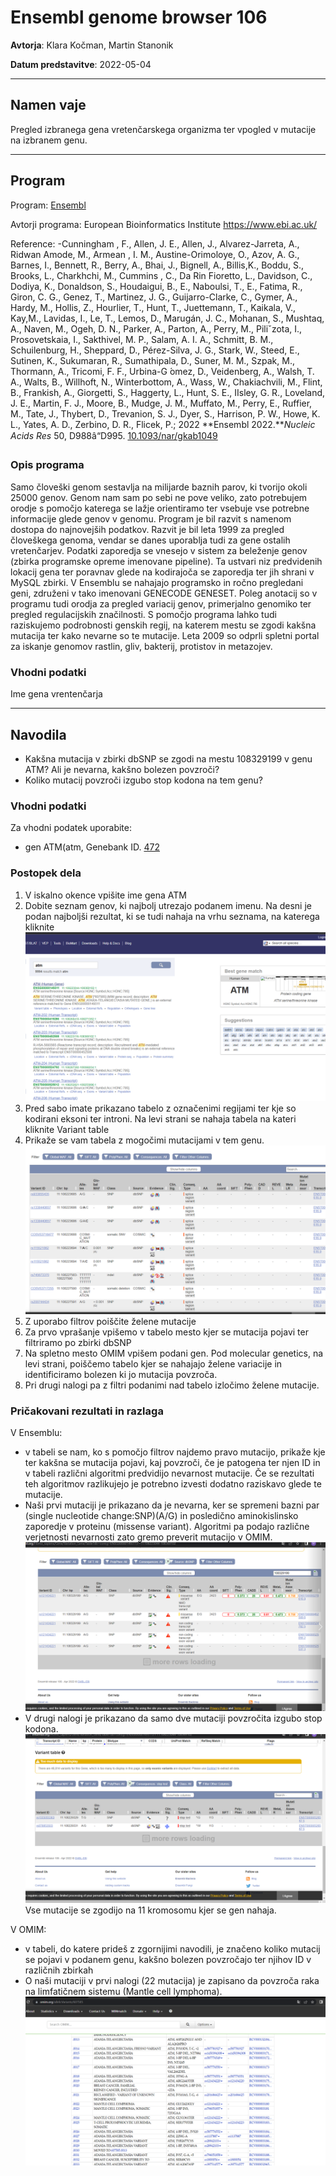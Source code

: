 # Ensembl genome browser 106

**Avtorja**: Klara Kočman, Martin Stanonik

**Datum predstavitve**: 2022-05-04

---
## Namen vaje
Pregled izbranega gena vretenčarskega organizma ter vpogled v mutacije na izbranem genu.

---
## Program

Program: [Ensembl](https://www.ensembl.org/index.html)

Avtorji programa: European Bioinformatics Institute https://www.ebi.ac.uk/ 

Reference:
-Cunningham , F., Allen, J. E., Allen, J., Alvarez-Jarreta, A., Ridwan Amode, M., Armean , I. M., Austine-Orimoloye, O., Azov, A. G., Barnes, I., Bennett, R., Berry, A., Bhai, J., Bignell, A., Billis,K., Boddu, S., Brooks, L., Charkhchi, M., Cummins , C., Da Rin Fioretto, L., Davidson, C., Dodiya, K., Donaldson, S., Houdaigui, B., E., Naboulsi, T., E., Fatima, R., Giron, C. G., Genez, T., Martinez, J. G., Guijarro-Clarke, C., Gymer, A., Hardy, M., Hollis, Z., Hourlier, T., Hunt, T., Juettemann, T., Kaikala, V., Kay,M., Lavidas, I., Le, T., Lemos, D., Marugán, J. C., Mohanan, S., Mushtaq, A., Naven, M., Ogeh, D. N., Parker, A., Parton, A., Perry, M., Piliˇzota, I., Prosovetskaia, I., Sakthivel, M. P., Salam, A. I. A., Schmitt, B. M., Schuilenburg, H., Sheppard, D., Pérez-Silva, J. G., Stark, W., Steed, E., Sutinen, K., Sukumaran, R., Sumathipala, D., Suner, M. M., Szpak, M., Thormann, A., Tricomi, F. F., Urbina-G ́omez, D., Veidenberg, A., Walsh, T. A., Walts, B., Willhoft, N., Winterbottom, A., Wass, W., Chakiachvili, M., Flint, B., Frankish, A., Giorgetti, S., Haggerty, L., Hunt, S. E., IIsley, G. R., Loveland, J. E., Martin, F. J., Moore, B., Mudge, J. M., Muffato, M., Perry, E., Ruffier, M., Tate, J., Thybert, D., Trevanion, S. J., Dyer, S., Harrison, P. W., Howe, K. L., Yates, A. D., Zerbino, D. R., Flicek, P.; 2022 **Ensembl 2022.***Nucleic Acids Res* 50, D988â“D995.
[10.1093/nar/gkab1049](https://doi.org/10.1093/nar/gkab1049)

### Opis programa

Samo človeški genom sestavlja na milijarde baznih parov, ki tvorijo okoli 25000 genov. Genom nam sam po sebi ne pove veliko, zato potrebujem orodje s pomočjo katerega se lažje orientiramo ter vsebuje vse potrebne informacije glede genov v genomu. 
Program je bil razvit s namenom dostopa do najnovejših podatkov. Razvit je bil leta 1999 za pregled človeškega genoma, vendar se danes uporablja tudi za gene ostalih vretenčarjev. Podatki zaporedja se vnesejo v sistem za beleženje genov (zbirka programske opreme imenovane pipeline). Ta ustvari niz predvidenih lokacij gena ter poravnav glede na kodirajoča se zaporedja ter jih shrani v MySQL zbirki. 
V Ensemblu se nahajajo programsko in ročno pregledani geni, združeni v tako imenovani GENECODE GENESET. Poleg anotacij so v programu tudi orodja za pregled variacij genov, primerjalno genomiko ter pregled regulacijskih značilnosti. S pomočjo programa lahko tudi raziskujemo podrobnosti genskih regij, na katerem mestu se zgodi kakšna mutacija ter kako nevarne so te mutacije. 
Leta 2009 so odprli spletni portal za iskanje genomov rastlin, gliv, bakterij, protistov in metazojev.

### Vhodni podatki

Ime gena vrentenčarja

---
## Navodila
- Kakšna mutacija v zbirki dbSNP se zgodi na mestu 108329199 v genu ATM? Ali je nevarna, kakšno bolezen povzroči?
- Koliko mutacij povzroči izgubo stop kodona na tem genu?

### Vhodni podatki
Za vhodni podatek uporabite:
- gen ATM(atm, Genebank ID. [472](https://www.ncbi.nlm.nih.gov/gene/472)

### Postopek dela
1. V iskalno okence vpišite ime gena ATM
2. Dobite seznam genov, ki najbolj utrezajo podanem imenu. Na desni je podan najboljši rezultat, ki se tudi nahaja na vrhu seznama, na katerega kliknite 
![Primer-ENSEMBL](s13-ensembl-slika1.png)
3. Pred sabo imate prikazano tabelo z označenimi regijami ter kje so kodirani eksoni ter introni. Na levi strani se nahaja tabela na kateri kliknite Variant table
4. Prikaže se vam tabela z mogočimi mutacijami v tem genu.
![Primer-ENSEMBL](s13-ensembl-slika2.png)
5. Z uporabo filtrov poiščite želene mutacije
6. Za prvo vprašanje vpišemo v tabelo mesto kjer se mutacija pojavi ter filtriramo po zbirki dbSNP
7. Na spletno mesto OMIM vpišem podani gen. Pod molecular genetics, na levi strani, poiščemo tabelo kjer se nahajajo želene variacije in identificiramo bolezen ki jo mutacija povzroča.
8. Pri drugi nalogi pa z filtri podanimi nad tabelo izločimo želene mutacije. 

### Pričakovani rezultati in razlaga
V Ensemblu:
- v tabeli se nam, ko s pomočjo filtrov najdemo pravo mutacijo, prikaže kje ter kakšna se mutacija pojavi, kaj povzroči, če je patogena ter njen ID in v tabeli različni algoritmi predvidijo nevarnost mutacije. Če se rezultati teh algoritmov razlikujejo je potrebno izvesti dodatno raziskavo glede te mutacije.
- Naši prvi mutaciji je prikazano da je nevarna, ker se spremeni bazni par (single nucleotide change:SNP)(A/G) in posledično aminokislinsko zaporedje v proteinu (missense variant). Algoritmi pa podajo različne verjetnosti nevarnosti zato gremo preverit mutacijo v OMIM. 
![Primer-ENSEMBL](s13-ensembl-slika3.png)
- V drugi nalogi je prikazano da samo dve mutaciji povzročita izgubo stop kodona.
![Primer-ENSEMBL](s13-ensembl-slika4.png)
Vse mutacije se zgodijo na 11 kromosomu kjer se gen nahaja.

V OMIM:
- v tabeli, do katere prideš z zgornijimi navodili, je značeno koliko mutacij se pojavi v podanem genu, kakšno bolezen povzročajo ter njihov ID v različnih zbirkah
- O naši mutaciji v prvi nalogi (22 mutacija) je zapisano da povzroča raka na limfatičnem sistemu (Mantle cell lymphoma).
![Primer-OMIM](s13-ensembl-slika5.png)


